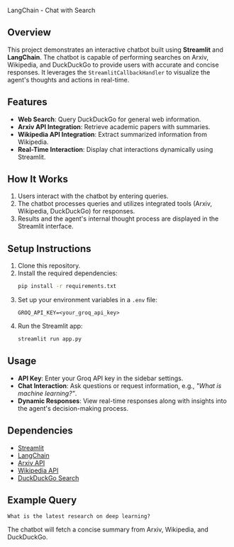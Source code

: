  LangChain - Chat with Search

## Overview

This project demonstrates an interactive chatbot built using **Streamlit** and **LangChain**. The chatbot is capable of performing searches on Arxiv, Wikipedia, and DuckDuckGo to provide users with accurate and concise responses. It leverages the `StreamlitCallbackHandler` to visualize the agent's thoughts and actions in real-time.

## Features

- **Web Search**: Query DuckDuckGo for general web information.
- **Arxiv API Integration**: Retrieve academic papers with summaries.
- **Wikipedia API Integration**: Extract summarized information from Wikipedia.
- **Real-Time Interaction**: Display chat interactions dynamically using Streamlit.

## How It Works

1. Users interact with the chatbot by entering queries.
2. The chatbot processes queries and utilizes integrated tools (Arxiv, Wikipedia, DuckDuckGo) for responses.
3. Results and the agent's internal thought process are displayed in the Streamlit interface.

## Setup Instructions

1. Clone this repository.
2. Install the required dependencies:
   ```bash
   pip install -r requirements.txt
   ```
3. Set up your environment variables in a `.env` file:
   ```env
   GROQ_API_KEY=<your_groq_api_key>
   ```
4. Run the Streamlit app:
   ```bash
   streamlit run app.py
   ```

## Usage

- **API Key**: Enter your Groq API key in the sidebar settings.
- **Chat Interaction**: Ask questions or request information, e.g., *"What is machine learning?"*.
- **Dynamic Responses**: View real-time responses along with insights into the agent's decision-making process.

## Dependencies

- [Streamlit](https://streamlit.io/)
- [LangChain](https://langchain.com/)
- [Arxiv API](https://arxiv.org/help/api/index)
- [Wikipedia API](https://www.mediawiki.org/wiki/API:Main_page)
- [DuckDuckGo Search](https://duckduckgo.com)

## Example Query

```text
What is the latest research on deep learning?
```

The chatbot will fetch a concise summary from Arxiv, Wikipedia, and DuckDuckGo.

